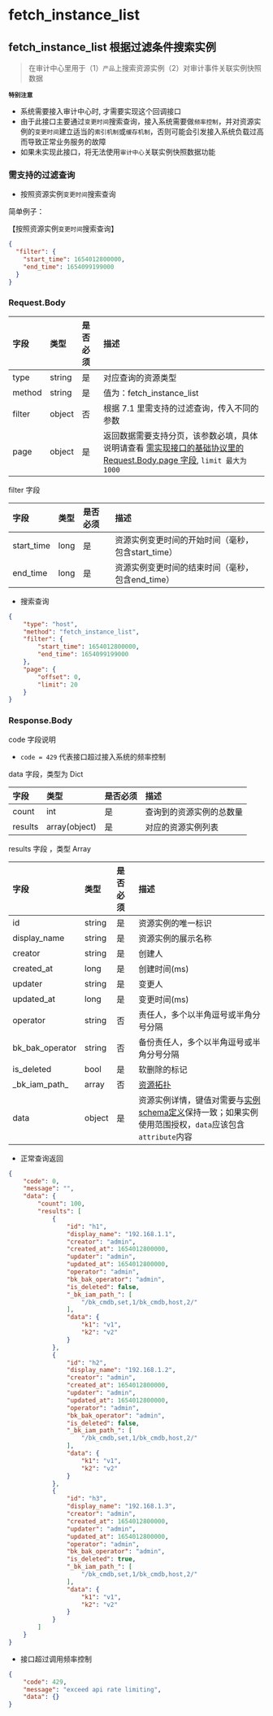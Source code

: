 # fetch_instance_list 

## fetch_instance_list 根据过滤条件搜索实例
> 在审计中心里用于（1）`产品`上搜索资源实例（2）对审计事件关联实例快照数据

**`特别注意`**
- 系统需要接入审计中心时, 才需要实现这个回调接口
- 由于此接口主要通过`变更时间`搜索查询，接入系统需要做`频率控制`，并对资源实例的`变更时间`建立适当的`索引机制`或`缓存机制`，否则可能会引发接入系统负载过高而导致正常业务服务的故障
- 如果未实现此接口，将无法使用`审计中心`关联实例快照数据功能

### 需支持的过滤查询
- 按照资源实例`变更时间`搜索查询

简单例子：

【按照资源实例`变更时间`搜索查询】

```json
{
  "filter": {
    "start_time": 1654012800000,
    "end_time": 1654099199000
  }
}
```


### Request.Body

| 字段 |  类型 |是否必须  | 描述  |
|:---|:---|:---|:---|
| type | string | 是 | 对应查询的资源类型 |
| method |string | 是 | 值为：fetch_instance_list |
| filter | object | 否 | 根据 7.1 里需支持的过滤查询，传入不同的参数 |
| page | object | 是 | 返回数据需要支持分页，该参数必填，具体说明请查看 [需实现接口的基础协议里的 Request.Body.page 字段](./01-API.md), `limit 最大为1000` |

filter 字段

| 字段 |  类型 |是否必须  | 描述  |
|:---|:---|:---|:---|
| start_time | long | 是 | 资源实例变更时间的开始时间（毫秒，包含start_time） |
| end_time | long | 是 |  资源实例变更时间的结束时间（毫秒，包含end_time） | 


* 搜索查询

```json
{
    "type": "host",
    "method": "fetch_instance_list",
    "filter": {
        "start_time": 1654012800000,
        "end_time": 1654099199000
    },
    "page": {
        "offset": 0,
        "limit": 20
    }
}
```

### Response.Body

code 字段说明
- `code = 429` 代表接口超过接入系统的频率控制 

data 字段，类型为 Dict

| 字段 |  类型 |是否必须  | 描述  |
|:---|:---|:---|:---|
| count | int | 是 | 查询到的资源实例的总数量 |
| results | array(object) | 是 | 对应的资源实例列表 |

results 字段 ，类型 Array

| 字段 |  类型 |是否必须  | 描述  |
|:---|:---|:---|:---|
| id | string | 是 | 资源实例的唯一标识 |
| display_name | string | 是 | 资源实例的展示名称 |
| creator | string | 是 | 创建人 |
| created_at | long | 是 | 创建时间(ms) |
| updater | string | 是 | 变更人 |
| updated_at | long | 是 | 变更时间(ms) |
| operator | string | 否 | 责任人，多个以半角逗号或半角分号分隔 |
| bk_bak_operator | string | 否 | 备份责任人，多个以半角逗号或半角分号分隔 |
| is_deleted | bool | 是 | 软删除的标记 |
| \_bk_iam_path_ | array | 否 | [资源拓扑](../../../Explanation/04-BkIAMPath.md) |
| data | object | 是 | 资源实例详情，键值对需要与[实例schema定义](./17-fetch_resource_type_schema.md)保持一致；如果实例使用范围授权，`data`应该包含`attribute`内容 |

* 正常查询返回

```json
{
    "code": 0,
    "message": "",
    "data": {
        "count": 100,
        "results": [
            {
                "id": "h1",
                "display_name": "192.168.1.1",
                "creator": "admin",
                "created_at": 1654012800000,
                "updater": "admin",
                "updated_at": 1654012800000,
                "operator": "admin",
                "bk_bak_operator": "admin",
                "is_deleted": false,
                "_bk_iam_path_": [
                    "/bk_cmdb,set,1/bk_cmdb,host,2/"
                ],
                "data": {
                    "k1": "v1",
                    "k2": "v2"
                }
            },
            {
                "id": "h2",
                "display_name": "192.168.1.2",
                "creator": "admin",
                "created_at": 1654012800000,
                "updater": "admin",
                "updated_at": 1654012800000,
                "operator": "admin",
                "bk_bak_operator": "admin",
                "is_deleted": false,
                "_bk_iam_path_": [
                    "/bk_cmdb,set,1/bk_cmdb,host,2/"
                ],
                "data": {
                    "k1": "v1",
                    "k2": "v2"
                }
            },
            {
                "id": "h3",
                "display_name": "192.168.1.3",
                "creator": "admin",
                "created_at": 1654012800000,
                "updater": "admin",
                "updated_at": 1654012800000,
                "operator": "admin",
                "bk_bak_operator": "admin",
                "is_deleted": true,
                "_bk_iam_path_": [
                    "/bk_cmdb,set,1/bk_cmdb,host,2/"
                ],
                "data": {
                    "k1": "v1",
                    "k2": "v2"
                }
            }
        ]
    }
}
```

* 接口超过调用频率控制

```json
{
    "code": 429,
    "message": "exceed api rate limiting",
    "data": {}
}
```
